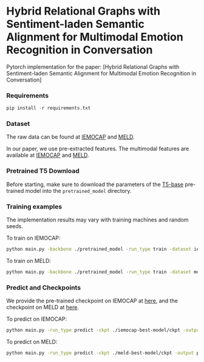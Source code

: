 # Hybrid Relational Graphs with Sentiment-laden Semantic Alignment for Multimodal Emotion Recognition in Conversation


Pytorch implementation for the paper: [Hybrid Relational Graphs with Sentiment-laden Semantic Alignment for Multimodal Emotion Recognition in Conversation]

### Requirements

```python
pip install -r requirements.txt
```

### Dataset

The raw data can be found at [IEMOCAP](https://sail.usc.edu/iemocap/ "IEMOCAP") and [MELD](https://github.com/SenticNet/MELD "MELD").

In our paper, we use pre-extracted features. The multimodal features are available at [IEMOCAP](https://drive.google.com/drive/folders/1I5uNGOHMTvA6KdzATYmu7P8Z4Ihce6Mi?usp=drive_link) and [MELD](https://drive.google.com/drive/folders/1rtJ8pMbkPIzZEPzZH1-QWrY2yeSRGhki?usp=drive_link).

### Pretrained T5 Download

Before starting, make sure to download the parameters of the [T5-base](https://huggingface.co/google-t5/t5-base) pre-trained model into the `pretrained_model` directory.

### Training examples

The implementation results may vary with training machines and random seeds.

To train on IEMOCAP:

```bash
python main.py -backbone ./pretrained_model -run_type train -dataset iemocap -use_gat -window_size 8 -gat 1 -emotion_first -use_video_mode -use_audio_mode
```

To train on MELD:

```bash
python main.py -backbone ./pretrained_model -run_type train -dataset meld -use_gat -emotion_first -use_video_mode -use_audio_mode
```

### Predict and Checkpoints

We provide the pre-trained checkpoint on IEMOCAP at [here](https://drive.google.com/drive/folders/1a9VD-r0UyeGUsJFHEIMfCtWtB1L6X3QU?usp=drive_link), and the checkpoint on MELD at [here](https://drive.google.com/drive/folders/1mdABgy7Zy5RSJTw5jFr_zzI5cuVYKGsV?usp=drive_link).

To predict on IEMOCAP:

```bash
python main.py -run_type predict -ckpt ./iemocap-best-model/ckpt -output predict_real.json -dataset iemocap -test_batch_size=64
```

To predict on MELD:

```bash
python main.py -run_type predict -ckpt ./meld-best-model/ckpt -output predict_real.json -dataset meld -test_batch_size=64
```

